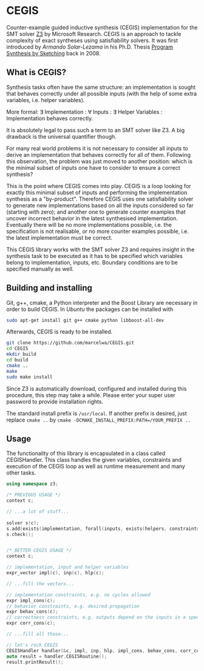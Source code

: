 # CEGIS

Counter-example guided inductive synthesis (CEGIS) implementation for the SMT solver
[Z3](https://github.com/Z3Prover/z3) by Microsoft Research. CEGIS is an approach to tackle
complexity of exact syntheses using satisfiability solvers. It was first introduced by
*Armando Solar-Lezama* in his Ph.D. Thesis
[Program Synthesis by Sketching](http://citeseerx.ist.psu.edu/viewdoc/download?doi=10.1.1.207.9048&rep=rep1&type=pdf)
back in 2008.

## What is CEGIS?

Synthesis tasks often have the same structure: an implementation is sought that behaves correctly under all possible
inputs (with the help of some extra variables, i.e. helper variables).

More formal: ∃ Implementation : ∀ Inputs : ∃ Helper Variables : Implementation behaves correctly.

It is absolutely legal to pass such a term to an SMT solver like Z3. A big drawback is the universal quantifier though.

For many real world problems it is not necessary to consider all inputs to derive an implementation that behaves
correctly for all of them. Following this observation, the problem was just moved to another position: which is the
minimal subset of inputs one have to consider to ensure a correct synthesis?

This is the point where CEGIS comes into play. CEGIS is a loop looking for exactly this minimal subset of inputs and
performing the implementation synthesis as a "by-product". Therefore CEGIS uses one satisfiability solver to generate
new implementations based on all the inputs considered so far (starting with zero); and another one to generate counter
examples that uncover incorrect behavior in the latest synthesised implementation. Eventually there will be no more
implementations possible, i.e. the specification is not realisable, or no more counter examples possible, i.e. the
latest implementation must be correct.

This CEGIS library works with the SMT solver Z3 and requires insight in the synthesis task to be executed as it has to
be specified which variables belong to implementation, inputs, etc. Boundary conditions are to be specified manually as
well.

## Building and installing

Git, g++, cmake, a Python interpreter and the Boost Library are necessary in order to build CEGIS.
In *Ubuntu* the packages can be installed with

```sh
sudo apt-get install git g++ cmake python libboost-all-dev
```

Afterwards, CEGIS is ready to be installed.

```sh
git clone https://github.com/marcelwa/CEGIS.git
cd CEGIS
mkdir build
cd build
cmake ..
make
sudo make install
```

Since Z3 is automatically download, configured and installed during this procedure, this step may take a while.
Please enter your super user password to provide installation rights.

The standard install prefix is `/usr/local`. If another prefix is desired, just replace
`cmake ..` by `cmake -DCMAKE_INSTALL_PREFIX:PATH=/YOUR_PREFIX ..`

## Usage

The functionality of this library is encapsulated in a class called CEGISHandler. This class handles the given
variables, constraints and execution of the CEGIS loop as well as runtime measurement and many other tasks.

```cpp
using namespace z3;

/* PREVIOUS USAGE */
context c;

// ...a lot of stuff...
 
solver s(c);
s.add(exists(implementation, forall(inputs, exists(helpers, constraints))));
s.check();


/* BETTER CEGIS USAGE */
context c;

// implementation, input and helper variables
expr_vector impl(c), inp(c), hlp(c);

// ...fill the vectors...

// implementation constraints, e.g. no cycles allowed
expr impl_cons(c);
// behavior constraints, e.g. desired propagation
expr behav_cons(c);
// correctness constraints, e.g. outputs depend on the inputs in a specifc way
expr corr_cons(c);

// ...fill all those...

// let's rock CEGIS
CEGISHandler handler(&c, impl, inp, hlp, impl_cons, behav_cons, corr_cons);
auto result = handler.CEGISRoutine();
result.printResult();
```
